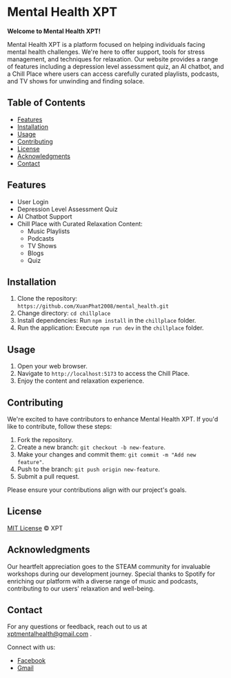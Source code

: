 # Mental Health XPT

**Welcome to Mental Health XPT!**

Mental Health XPT is a platform focused on helping individuals facing mental health challenges. We're here to offer support, tools for stress management, and techniques for relaxation. Our website provides a range of features including a depression level assessment quiz, an AI chatbot, and a Chill Place where users can access carefully curated playlists, podcasts, and TV shows for unwinding and finding solace.

## Table of Contents

- [Features](#features)
- [Installation](#installation)
- [Usage](#usage)
- [Contributing](#contributing)
- [License](#license)
- [Acknowledgments](#acknowledgments)
- [Contact](#contact)

## Features

- User Login
- Depression Level Assessment Quiz
- AI Chatbot Support
- Chill Place with Curated Relaxation Content:
  - Music Playlists
  - Podcasts
  - TV Shows
  - Blogs
  - Quiz

## Installation

1. Clone the repository: `https://github.com/XuanPhat2008/mental_health.git`
2. Change directory: `cd chillplace`
3. Install dependencies: Run `npm install` in the `chillplace` folder.
4. Run the application: Execute `npm run dev` in the `chillplace` folder.

## Usage

1. Open your web browser.
2. Navigate to `http://localhost:5173` to access the Chill Place.
3. Enjoy the content and relaxation experience.

## Contributing

We're excited to have contributors to enhance Mental Health XPT. If you'd like to contribute, follow these steps:

1. Fork the repository.
2. Create a new branch: `git checkout -b new-feature`.
3. Make your changes and commit them: `git commit -m "Add new feature"`.
4. Push to the branch: `git push origin new-feature`.
5. Submit a pull request.

Please ensure your contributions align with our project's goals.

## License

[MIT License](LICENSE) © XPT

## Acknowledgments

Our heartfelt appreciation goes to the STEAM community for invaluable workshops during our development journey. Special thanks to Spotify for enriching our platform with a diverse range of music and podcasts, contributing to our users' relaxation and well-being.

## Contact

For any questions or feedback, reach out to us at xptmentalhealth@gmail.com .

Connect with us:
- [Facebook](https://www.facebook.com/profile.php?id=100095538000795)
- [Gmail](xptmentalhealth@gmail.com)
